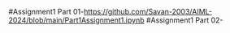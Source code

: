 #Assignment1 Part 01-https://github.com/Savan-2003/AIML-2024/blob/main/Part1Assignment1.ipynb
#Assignment1 Part 02-
